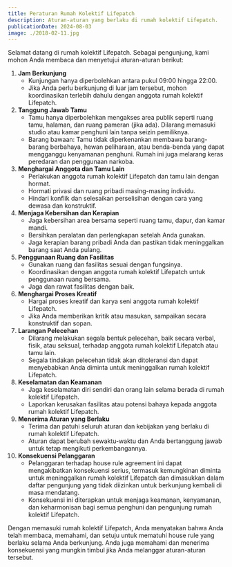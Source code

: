 ```yaml
---
title: Peraturan Rumah Kolektif Lifepatch
description: Aturan-aturan yang berlaku di rumah kolektif Lifepatch.
publicationDate: 2024-08-03
image: ./2018-02-11.jpg
---
```


Selamat datang di rumah kolektif Lifepatch. Sebagai pengunjung, kami mohon Anda membaca dan menyetujui aturan-aturan berikut:

1. **Jam Berkunjung**
    - Kunjungan hanya diperbolehkan antara pukul 09:00 hingga 22:00.
    - Jika Anda perlu berkunjung di luar jam tersebut, mohon koordinasikan terlebih dahulu dengan anggota rumah kolektif Lifepatch.
2. **Tanggung Jawab Tamu**
    - Tamu hanya diperbolehkan mengakses area publik seperti ruang tamu, halaman, dan ruang pameran (jika ada). Dilarang memasuki studio atau kamar penghuni lain tanpa seizin pemiliknya.
    - Barang bawaan: Tamu tidak diperkenankan membawa barang-barang berbahaya, hewan peliharaan, atau benda-benda yang dapat mengganggu kenyamanan penghuni. Rumah ini juga melarang keras peredaran dan penggunaan narkoba.
3. **Menghargai Anggota dan Tamu Lain**
    - Perlakukan anggota rumah kolektif Lifepatch dan tamu lain dengan hormat.
    - Hormati privasi dan ruang pribadi masing-masing individu.
    - Hindari konflik dan selesaikan perselisihan dengan cara yang dewasa dan konstruktif.
4. **Menjaga Kebersihan dan Kerapian**
    - Jaga kebersihan area bersama seperti ruang tamu, dapur, dan kamar mandi.
    - Bersihkan peralatan dan perlengkapan setelah Anda gunakan.
    - Jaga kerapian barang pribadi Anda dan pastikan tidak meninggalkan barang saat Anda pulang.
5. **Penggunaan Ruang dan Fasilitas**
    - Gunakan ruang dan fasilitas sesuai dengan fungsinya.
    - Koordinasikan dengan anggota rumah kolektif Lifepatch untuk penggunaan ruang bersama.
    - Jaga dan rawat fasilitas dengan baik.
6. **Menghargai Proses Kreatif**
    - Hargai proses kreatif dan karya seni anggota rumah kolektif Lifepatch.
    - Jika Anda memberikan kritik atau masukan, sampaikan secara konstruktif dan sopan.
7. **Larangan Pelecehan**
    - Dilarang melakukan segala bentuk pelecehan, baik secara verbal, fisik, atau seksual, terhadap anggota rumah kolektif Lifepatch atau tamu lain.
    - Segala tindakan pelecehan tidak akan ditoleransi dan dapat menyebabkan Anda diminta untuk meninggalkan rumah kolektif Lifepatch.
8. **Keselamatan dan Keamanan**
    - Jaga keselamatan diri sendiri dan orang lain selama berada di rumah kolektif Lifepatch.
    - Laporkan kerusakan fasilitas atau potensi bahaya kepada anggota rumah kolektif Lifepatch.
9. **Menerima Aturan yang Berlaku**
    - Terima dan patuhi seluruh aturan dan kebijakan yang berlaku di rumah kolektif Lifepatch.
    - Aturan dapat berubah sewaktu-waktu dan Anda bertanggung jawab untuk tetap mengikuti perkembangannya.
10. **Konsekuensi Pelanggaran**
    - Pelanggaran terhadap house rule agreement ini dapat mengakibatkan konsekuensi serius, termasuk kemungkinan diminta untuk meninggalkan rumah kolektif Lifepatch dan dimasukkan dalam daftar pengunjung yang tidak diizinkan untuk berkunjung kembali di masa mendatang.
    - Konsekuensi ini diterapkan untuk menjaga keamanan, kenyamanan, dan keharmonisan bagi semua penghuni dan pengunjung rumah kolektif Lifepatch.

Dengan memasuki rumah kolektif Lifepatch, Anda menyatakan bahwa Anda telah membaca, memahami, dan setuju untuk mematuhi house rule yang berlaku selama Anda berkunjung. Anda juga memahami dan menerima konsekuensi yang mungkin timbul jika Anda melanggar aturan-aturan tersebut.
